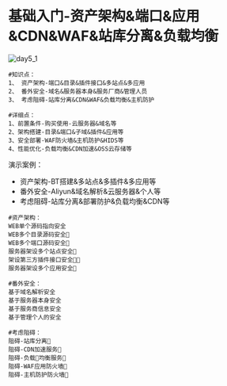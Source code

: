 # 基础入门-资产架构&端口&应用&CDN&WAF&站库分离&负载均衡

![day5_1](/Users/yangluchao/Documents/GitHub/security/image/day5_1.png)

```
#知识点：
1、 资产架构-端口&目录&插件接口&多站点&多应用
2、 番外安全-域名&服务器本身&服务厂商&管理人员
3、 考虑阻碍-站库分离&CDN&WAF&负载均衡&主机防护

#详细点：
1、前置条件-购买使用-云服务器&域名等
2、架构搭建-目录&端口&子域&插件&应用等
3、安全部署-WAF防火墙&主机防护&HIDS等
4、性能优化-负载均衡&CDN加速&OSS云存储等

```

演示案例：

-   资产架构-BT搭建&多站点&多插件&多应用等
-   番外安全-Aliyun&域名解析&云服务器&个人等
-   考虑阻碍-站库分离&部署防护&负载均衡&CDN等

```
#资产架构：
WEB单个源码指向安全
WEB多个目录源码安全
WEB多个端口源码安全
服务器架设多个站点安全
架设第三方插件接口安全
服务器架设多个应用安全

#番外安全：
基于域名解析安全
基于服务器本身安全
基于服务商信息安全
基于管理个人的安全

#考虑阻碍：
阻碍-站库分离
阻碍-CDN加速服务
阻碍-负载均衡服务
阻碍-WAF应用防火墙
阻碍-主机防护防火墙

```


